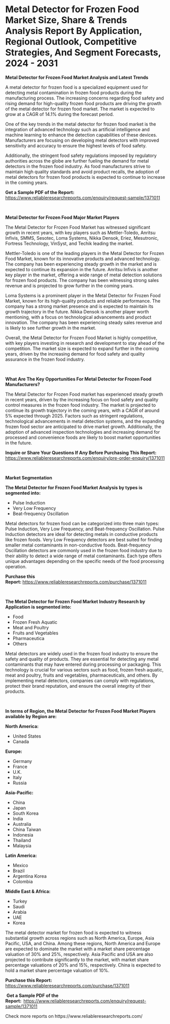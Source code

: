 <p><h1>Metal Detector for Frozen Food Market Size, Share & Trends Analysis Report By Application, Regional Outlook, Competitive Strategies, And Segment Forecasts, 2024 - 2031</h1></p><p><strong>Metal Detector for Frozen Food Market Analysis and Latest Trends</strong></p>
<p><p>A metal detector for frozen food is a specialized equipment used for detecting metal contamination in frozen food products during the manufacturing process. The increasing concerns regarding food safety and rising demand for high-quality frozen food products are driving the growth of the metal detector for frozen food market. The market is expected to grow at a CAGR of 14.1% during the forecast period.</p><p>One of the key trends in the metal detector for frozen food market is the integration of advanced technology such as artificial intelligence and machine learning to enhance the detection capabilities of these devices. Manufacturers are focusing on developing metal detectors with improved sensitivity and accuracy to ensure the highest levels of food safety.</p><p>Additionally, the stringent food safety regulations imposed by regulatory authorities across the globe are further fueling the demand for metal detectors in the frozen food industry. As food manufacturers strive to maintain high quality standards and avoid product recalls, the adoption of metal detectors for frozen food products is expected to continue to increase in the coming years.</p></p>
<p><strong>Get a Sample PDF of the Report:&nbsp;</strong> <a href="https://www.reliableresearchreports.com/enquiry/request-sample/1371011">https://www.reliableresearchreports.com/enquiry/request-sample/1371011</a></p>
<p>&nbsp;</p>
<p><strong>Metal Detector for Frozen Food Major Market Players</strong></p>
<p><p>The Metal Detector for Frozen Food Market has witnessed significant growth in recent years, with key players such as Mettler-Toledo, Anritsu Infivis, SMMS, Sesotec, Loma Systems, Nikka Densok, Eriez, Mesutronic, Fortress Technology, VinSyst, and Techik leading the market.</p><p>Mettler-Toledo is one of the leading players in the Metal Detector for Frozen Food Market, known for its innovative products and advanced technology. The company has been experiencing steady growth in the market and is expected to continue its expansion in the future. Anritsu Infivis is another key player in the market, offering a wide range of metal detection solutions for frozen food products. The company has been witnessing strong sales revenue and is projected to grow further in the coming years.</p><p>Loma Systems is a prominent player in the Metal Detector for Frozen Food Market, known for its high-quality products and reliable performance. The company has a strong market presence and is expected to maintain its growth trajectory in the future. Nikka Densok is another player worth mentioning, with a focus on technological advancements and product innovation. The company has been experiencing steady sales revenue and is likely to see further growth in the market.</p><p>Overall, the Metal Detector for Frozen Food Market is highly competitive, with key players investing in research and development to stay ahead of the competition. The market size is expected to expand further in the coming years, driven by the increasing demand for food safety and quality assurance in the frozen food industry.</p></p>
<p>&nbsp;</p>
<p><strong>What Are The Key Opportunities For Metal Detector for Frozen Food Manufacturers?</strong></p>
<p><p>The Metal Detector for Frozen Food market has experienced steady growth in recent years, driven by the increasing focus on food safety and quality control measures in the frozen food industry. The market is projected to continue its growth trajectory in the coming years, with a CAGR of around 5% expected through 2025. Factors such as stringent regulations, technological advancements in metal detection systems, and the expanding frozen food sector are anticipated to drive market growth. Additionally, the adoption of advanced inspection technologies and increasing demand for processed and convenience foods are likely to boost market opportunities in the future.</p></p>
<p><strong>Inquire or Share Your Questions If Any Before Purchasing This Report:</strong> <a href="https://www.reliableresearchreports.com/enquiry/pre-order-enquiry/1371011">https://www.reliableresearchreports.com/enquiry/pre-order-enquiry/1371011</a></p>
<p>&nbsp;</p>
<p><strong>Market Segmentation</strong></p>
<p><strong>The Metal Detector for Frozen Food Market Analysis by types is segmented into:</strong></p>
<p><ul><li>Pulse Induction</li><li>Very Low Frequency</li><li>Beat-frequency Oscillation</li></ul></p>
<p><p>Metal detectors for frozen food can be categorized into three main types: Pulse Induction, Very Low Frequency, and Beat-frequency Oscillation. Pulse Induction detectors are ideal for detecting metals in conductive products like frozen foods. Very Low Frequency detectors are best suited for finding smaller metal contaminants in non-conductive foods. Beat-frequency Oscillation detectors are commonly used in the frozen food industry due to their ability to detect a wide range of metal contaminants. Each type offers unique advantages depending on the specific needs of the food processing operation.</p></p>
<p><strong>Purchase this Report:&nbsp;</strong><a href="https://www.reliableresearchreports.com/purchase/1371011">https://www.reliableresearchreports.com/purchase/1371011</a></p>
<p>&nbsp;</p>
<p><strong>The Metal Detector for Frozen Food Market Industry Research by Application is segmented into:</strong></p>
<p><ul><li>Food</li><li>Frozen Fresh Aquatic</li><li>Meat and Poultry</li><li>Fruits and Vegetables</li><li>Pharmaceutica</li><li>Others</li></ul></p>
<p><p>Metal detectors are widely used in the frozen food industry to ensure the safety and quality of products. They are essential for detecting any metal contaminants that may have entered during processing or packaging. This technology is crucial for various sectors such as food, frozen fresh aquatic, meat and poultry, fruits and vegetables, pharmaceuticals, and others. By implementing metal detectors, companies can comply with regulations, protect their brand reputation, and ensure the overall integrity of their products.</p></p>
<p>&nbsp;</p>
<p><strong>In terms of Region, the Metal Detector for Frozen Food Market Players available by Region are:</strong></p>
<p>
    <p> <strong> North America: </strong>
        <ul>
            <li>United States</li>
            <li>Canada</li>
        </ul>
        </p> 
    <p> <strong> Europe: </strong>
        <ul>
            <li>Germany</li>
            <li>France</li>
            <li>U.K.</li>
            <li>Italy</li>
            <li>Russia</li>
        </ul>
        </p> 
    <p> <strong> Asia-Pacific: </strong>
        <ul>
            <li>China</li>
            <li>Japan</li>
            <li>South Korea</li>
            <li>India</li>
            <li>Australia</li>
            <li>China Taiwan</li>
            <li>Indonesia</li>
            <li>Thailand</li>
            <li>Malaysia</li>
        </ul>
        </p> 
    <p> <strong> Latin America: </strong>
        <ul>
            <li>Mexico</li>
            <li>Brazil</li>
            <li>Argentina Korea</li>
            <li>Colombia</li>
        </ul>
        </p> 
    <p> <strong> Middle East & Africa: </strong>
        <ul>
            <li>Turkey</li>
            <li>Saudi</li>
            <li>Arabia</li>
            <li>UAE</li>
            <li>Korea</li>
        </ul>
    </p>
    </p>
<p><p>The metal detector market for frozen food is expected to witness substantial growth across regions such as North America, Europe, Asia Pacific, USA, and China. Among these regions, North America and Europe are expected to dominate the market with a market share percentage valuation of 30% and 25%, respectively. Asia Pacific and USA are also projected to contribute significantly to the market, with market share percentage valuations of 20% and 15%, respectively. China is expected to hold a market share percentage valuation of 10%.</p></p>
<p><strong>Purchase this Report: </strong><a href="https://www.reliableresearchreports.com/purchase/1371011">https://www.reliableresearchreports.com/purchase/1371011</a></p>
<p>&nbsp;<strong>Get a Sample PDF of the Report:&nbsp;&nbsp;</strong><a href="https://www.reliableresearchreports.com/enquiry/request-sample/1371011">https://www.reliableresearchreports.com/enquiry/request-sample/1371011</a></p>
<p><strong></strong></p>
<p>Check more reports on https://www.reliableresearchreports.com/</p>